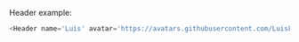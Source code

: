 Header example:
```js
<Header name='Luis' avatar='https://avatars.githubusercontent.com/LuisFDuarte'  />
```

     